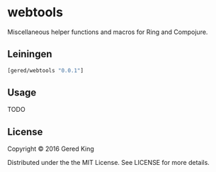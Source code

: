 # webtools

Miscellaneous helper functions and macros for Ring and Compojure. 

## Leiningen

```clojure
[gered/webtools "0.0.1"]
```

## Usage

TODO

## License

Copyright © 2016 Gered King

Distributed under the the MIT License. See LICENSE for more details.
